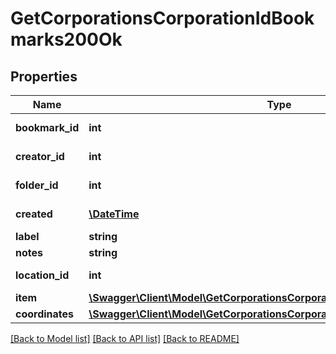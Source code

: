 # GetCorporationsCorporationIdBookmarks200Ok

## Properties
Name | Type | Description | Notes
------------ | ------------- | ------------- | -------------
**bookmark_id** | **int** | bookmark_id integer | 
**creator_id** | **int** | creator_id integer | 
**folder_id** | **int** | folder_id integer | [optional] 
**created** | [**\DateTime**](\DateTime.md) | created string | 
**label** | **string** | label string | 
**notes** | **string** | notes string | 
**location_id** | **int** | location_id integer | 
**item** | [**\Swagger\Client\Model\GetCorporationsCorporationIdBookmarksItem**](GetCorporationsCorporationIdBookmarksItem.md) |  | [optional] 
**coordinates** | [**\Swagger\Client\Model\GetCorporationsCorporationIdBookmarksCoordinates**](GetCorporationsCorporationIdBookmarksCoordinates.md) |  | [optional] 

[[Back to Model list]](../README.md#documentation-for-models) [[Back to API list]](../README.md#documentation-for-api-endpoints) [[Back to README]](../README.md)



